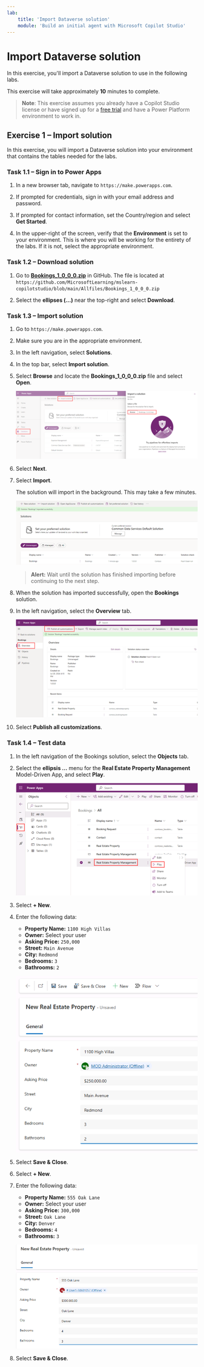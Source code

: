 ```yaml
---
lab:
    title: 'Import Dataverse solution'
    module: 'Build an initial agent with Microsoft Copilot Studio'
---
```


# Import Dataverse solution

In this exercise, you'll import a Dataverse solution to use in the following labs.

This exercise will take approximately **10** minutes to complete.

> **Note**: This exercise assumes you already have a Copilot Studio license or have signed up for a [free trial](https://go.microsoft.com/fwlink/p/?linkid=2252605) and have a Power Platform environment to work in.

## Exercise 1 – Import solution

In this exercise, you will import a Dataverse solution into your environment that contains the tables needed for the labs.

### Task 1.1 – Sign in to Power Apps

1. In a new browser tab, navigate to `https://make.powerapps.com`.

1. If prompted for credentials, sign in with your email address and password.

1. If prompted for contact information, set the Country/region and select **Get Started**.

1. In the upper-right of the screen, verify that the **Environment** is set to your environment. This is where you will be working for the entirety of the labs. If it is not, select the appropriate environment.

### Task 1.2 – Download solution

1. Go to [**Bookings_1_0_0_0.zip**](../../Allfiles/Bookings_1_0_0_0.zip) in GitHub. The file is located at `https://github.com/MicrosoftLearning/mslearn-copilotstudio/blob/main/Allfiles/Bookings_1_0_0_0.zip`

1. Select the **ellipses (...)** near the top-right and select **Download**.

### Task 1.3 – Import solution

1. Go to `https://make.powerapps.com`.

1. Make sure you are in the appropriate environment.

1. In the left navigation, select **Solutions**.

1. In the top bar, select **Import solution**.

1. Select **Browse** and locate the **Bookings_1_0_0_0.zip** file and select **Open**.

    ![Solution to import.](../media/solution-to-import.png)

1. Select **Next**.

1. Select **Import**.

    The solution will import in the background. This may take a few minutes.

    ![Solution imported.](../media/solution-imported.png)

    > **Alert:** Wait until the solution has finished importing before continuing to the next step.

1. When the solution has imported successfully, open the **Bookings** solution.

1. In the left navigation, select the **Overview** tab.

    ![Solution Overview tab.](../media/solution-overview.png)

1. Select **Publish all customizations**.

### Task 1.4 – Test data

1. In the left navigation of the Bookings solution, select the **Objects** tab.

1. Select the **ellipsis …** menu for the **Real Estate Property Management** Model-Driven App, and select **Play**.

    ![Overview.](../media/play-app.png)

1. Select **+ New**.

1. Enter the following data:

    - **Property Name:** `1100 High Villas`
    - **Owner:** Select your user
    - **Asking Price:** `250,000`
    - **Street:** `Main Avenue`
    - **City:** `Redmond`
    - **Bedrooms:** `3`
    - **Bathrooms:** `2`

    ![Overview.](../media/add-record.png)

1. Select **Save & Close**.

1. Select **+ New**.

1. Enter the following data:

    - **Property Name:** `555 Oak Lane`
    - **Owner:** Select your user
    - **Asking Price:** `300,000`
    - **Street:** `Oak Lane`
    - **City:** `Denver`
    - **Bedrooms:** `4`
    - **Bathrooms:** `3`

    ![Overview.](../media/add-record2.png)

1. Select **Save & Close**.
